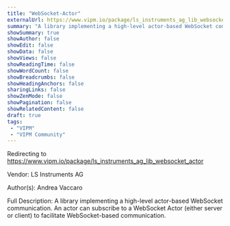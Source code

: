 ```yaml
---
title: "WebSocket-Actor"
externalUrl: https://www.vipm.io/package/ls_instruments_ag_lib_websocket_actor
summary: "A library implementing a high-level actor-based WebSocket communication."
showSummary: true
showAuthor: false
showEdit: false
showData: false
showViews: false
showReadingTime: false
showWordCount: false
showBreadcrumbs: false
showHeadingAnchors: false
sharingLinks: false
showZenMode: false
showPagination: false
showRelatedContent: false
draft: true
tags:
 - "VIPM"
 - "VIPM Community"
---
```


Redirecting to https://www.vipm.io/package/ls_instruments_ag_lib_websocket_actor

Vendor: LS Instruments AG

Author(s): Andrea Vaccaro
 
Full Description:
A library implementing a high-level actor-based WebSocket communication. An actor can subscribe to a WebSocket Actor (either server or client) to facilitate WebSocket-based communication.